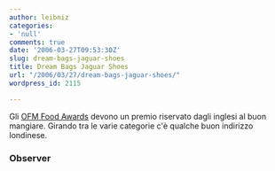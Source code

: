 ```yaml
---
author: leibniz
categories:
- 'null'
comments: true
date: '2006-03-27T09:53:30Z'
slug: dream-bags-jaguar-shoes
title: Dream Bags Jaguar Shoes
url: "/2006/03/27/dream-bags-jaguar-shoes/"
wordpress_id: 2115

---
```

Gli [OFM Food Awards](http://observer.guardian.co.uk/foodmonthly/index/0,,1737071,00.html) devono un premio riservato dagli inglesi al buon mangiare. Girando tra le varie categorie c'è qualche buon indirizzo londinese.


### Observer
